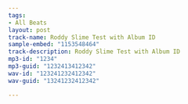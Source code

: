 ```yaml
---
tags:
- All Beats
layout: post
track-name: Roddy Slime Test with Album ID
sample-embed: "1153548464"
track-description: Roddy Slime Test with Album ID
mp3-id: "1234"
mp3-guid: "1232413412342"
wav-id: "123241232412342"
wav-guid: "13241232412342"

---
```

